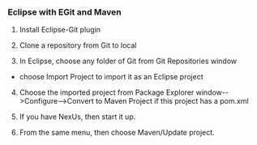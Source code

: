 ### Eclipse with EGit and Maven

1. Install Eclipse-Git plugin

2. Clone a repository from Git to local

3. In Eclipse, choose any folder of Git from Git Repositories window
  * choose Import Project to import it as an Eclipse project

4. Choose the imported project from Package Explorer window-->Configure-->Convert to Maven Project if this project has a pom.xml

5. If you have NexUs, then start it up. 

6. From the same menu, then choose Maven/Update project.
